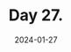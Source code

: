 ---
title: Day 27.
description: ...where Al talks about the 24 hours of his twenty-fourth birthday.
date: 2024-01-27
tags: 
  - Daily
  - January 2024
---